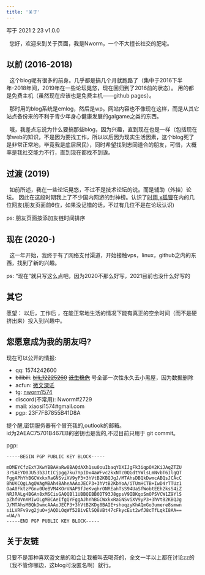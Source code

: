 ```yaml
---
title: '关于'
---
```

写于 2021 2 23 v1.0.0

&nbsp;&nbsp;您好，欢迎来到关于页面<!--毕竟多数情况是看一眼就关-->，我是Nworm，一个不大擅长社交的<!--死-->肥宅。  


## 以前 (2016-2018)
<!--您问2016年以前？ 抱歉，我不想说-->
&nbsp;&nbsp;这个blog呢有很多的前身。几乎都是搞几个月就跑路了（集中于2016下半年-2018年间，2019年在一些论坛晃悠，现在回归到了2016前的状态）。 用的都是免费主机（虽然现在应该也是免费主机——github pages）。  <!--免费的才是最贵的，tmd，现在我懂了-->
 
&nbsp;&nbsp;那时用的blog系统是emlog，然后是wp。网站内容也不像现在这样，而是从其它站点备份来的不利于青少年身心健康发展的galgame之类的东西。  <!--说白了就是r18,然后顺便写点不符合正确集体记忆的东西-->

&nbsp;&nbsp;哦，我差点忘说为什么要搞那些blog，因为兴趣，<!--因为我是色批-->直到现在也是一样（包括现在学web的知识，不是因为要找工作，所以以后因为现实生活因素，这个blog死了是非常正常地，毕竟我是底层居民），同时希望找到志同道合的朋友，可惜，大概率是我社交能力不行，直到现在都找不到诶。  

## 过渡 (2019)
&nbsp;&nbsp;如前所述，我在一些论坛晃悠，不过不是技术论坛的说。而是辅助（外挂）论坛。 因此在这段时期我上了不少国内网游的封神榜。认识了[时雨](https://drizzle.vip/),[x狐狸](https://xfox.fun/)在内的几位网友(朋友页面前6位，如果没记错的话，不过有几位不是在论坛认识)  

ps: 朋友页面按添加友链时间排序  

## 现在 (2020-)
&nbsp;&nbsp;这一年开始，我终于有了网络支付渠道，开始接触vps，linux，github之内的东西，<!--同时也开始使用隐私换取便利-->找到了新的兴趣<!--当然，我依旧是色批-->。  

ps: “现在”就只写这么点吧，因为2020不那么好写，2021目前也没什么好写的  

## 其它
愿望： <!--某核心价值观上面的东西能实现，不过99.9999%的概率不可能，以后你得喊“皇上，万岁，万岁，万万岁“倒是可能性大点，等下，如果皇上不是个人的话，现在就得喊，233333-->以后，工作后 <!--当厂狗后-->，在能正常地生活的情况下能有真正的空余时间（而不是硬挤出来）投入到兴趣中。  

## 您愿意成为我的朋友吗?
现在可以公开的情报:   

- qq: 1574242600
- ~~bilibili~~: [~~bili_12225260~~](https://space.bilibili.com/12225260) [~~诋生稳危~~](https://space.bilibili.com/27710126) 号全部一次性永久去小黑屋，因为数据删除
- acfun: [微文深诋](https://www.acfun.cn/u/13207242)
- tg: [nworm1574](https://t.me/nworm1574)
- discord(不常用): Nworm#2729
- mail: xiaosi1574#gmail.com  
- pgp: 23F7FB7855B41D8A

提个醒,密钥服务器有个冒充我的,outlook的邮箱。  
id为2AEAC75701B467EB的密钥也是我的,不过目前只用于 git commit。     

pgp: 
```
-----BEGIN PGP PUBLIC KEY BLOCK-----

mDMEYCfzExYJKwYBBAHaRw8BAQdAXh1su0ouIbaqYDXIJgFk3iqpOX2KiJAqZTZU
3rSAEYO0JU53b3JtICjpgq7ku7YpIDx4aWFvc2kxNTc0QGdtYWlsLmNvbT6IlgQT
FggAPhYhBGCWxkxRaGNSviXV9yP3+3hVtB2KBQJgJ/MTAhsDBQkDwmcABQsJCAcC
BhUKCQgLAgQWAgMBAh4BAheAAAoJECP3+3hVtB2KbYoA/iTUmHCTB+IwD4rTTUz1
OaA0FktzPGnv0UeBVM4KOrVNAP9fJeKvghrONREahTsS94UaSfWobtEEh2ksS4iZ
NRJRALg4BGAn8xMSCisGAQQBl1UBBQEBB0DT93J8gpsV9IBKqoSmOPSVCW1Z9YlS
pZhf0VnXMIwOLgMBCAeIfgQYFggAJhYhBGCWxkxRaGNSviXV9yP3+3hVtB2KBQJg
J/MTAhsMBQkDwmcAAAoJECP3+3hVtB2KDg8BAIE+shoqzyKhAQmGo3umere8smwn
siLVRFv9vg2juO+jAQDLOqWf52BivElSQ8VBt47cFkycEut2wfJ8cTfLqkI8AA==
=UA/h
-----END PGP PUBLIC KEY BLOCK-----

```

## 关于友链
只要不是那种喜欢盗文章的和会让我被叫去喝茶的，全文一半以上都在讨论zz的（我不管你哪边，这blog可没匿名啊）就行。